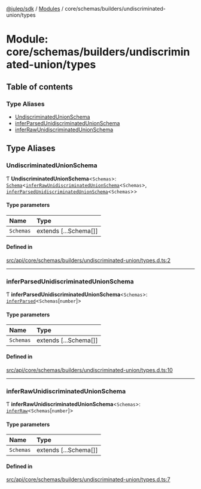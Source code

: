 [@julep/sdk](../README.md) / [Modules](../modules.md) / core/schemas/builders/undiscriminated-union/types

# Module: core/schemas/builders/undiscriminated-union/types

## Table of contents

### Type Aliases

- [UndiscriminatedUnionSchema](core_schemas_builders_undiscriminated_union_types.md#undiscriminatedunionschema)
- [inferParsedUnidiscriminatedUnionSchema](core_schemas_builders_undiscriminated_union_types.md#inferparsedunidiscriminatedunionschema)
- [inferRawUnidiscriminatedUnionSchema](core_schemas_builders_undiscriminated_union_types.md#inferrawunidiscriminatedunionschema)

## Type Aliases

### UndiscriminatedUnionSchema

Ƭ **UndiscriminatedUnionSchema**\<`Schemas`\>: [`Schema`](core_schemas_Schema.md#schema)\<[`inferRawUnidiscriminatedUnionSchema`](core_schemas_builders_undiscriminated_union_types.md#inferrawunidiscriminatedunionschema)\<`Schemas`\>, [`inferParsedUnidiscriminatedUnionSchema`](core_schemas_builders_undiscriminated_union_types.md#inferparsedunidiscriminatedunionschema)\<`Schemas`\>\>

#### Type parameters

| Name | Type |
| :------ | :------ |
| `Schemas` | extends [...Schema[]] |

#### Defined in

[src/api/core/schemas/builders/undiscriminated-union/types.d.ts:2](https://github.com/julep-ai/samantha-monorepo/blob/9aefd53/sdks/js/src/api/core/schemas/builders/undiscriminated-union/types.d.ts#L2)

___

### inferParsedUnidiscriminatedUnionSchema

Ƭ **inferParsedUnidiscriminatedUnionSchema**\<`Schemas`\>: [`inferParsed`](core_schemas_Schema.md#inferparsed)\<`Schemas`[`number`]\>

#### Type parameters

| Name | Type |
| :------ | :------ |
| `Schemas` | extends [...Schema[]] |

#### Defined in

[src/api/core/schemas/builders/undiscriminated-union/types.d.ts:10](https://github.com/julep-ai/samantha-monorepo/blob/9aefd53/sdks/js/src/api/core/schemas/builders/undiscriminated-union/types.d.ts#L10)

___

### inferRawUnidiscriminatedUnionSchema

Ƭ **inferRawUnidiscriminatedUnionSchema**\<`Schemas`\>: [`inferRaw`](core_schemas_Schema.md#inferraw)\<`Schemas`[`number`]\>

#### Type parameters

| Name | Type |
| :------ | :------ |
| `Schemas` | extends [...Schema[]] |

#### Defined in

[src/api/core/schemas/builders/undiscriminated-union/types.d.ts:7](https://github.com/julep-ai/samantha-monorepo/blob/9aefd53/sdks/js/src/api/core/schemas/builders/undiscriminated-union/types.d.ts#L7)
